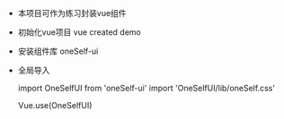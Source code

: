 - 本项目可作为练习封装vue组件


- 初始化vue项目
   vue created demo 


- 安装组件库 oneSelf-ui

- 全局导入
  
  import OneSelfUI from 'oneSelf-ui'
  import 'OneSelfUI/lib/oneSelf.css'

  Vue.use(OneSelfUI)